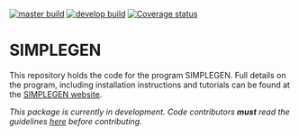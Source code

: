 
[![master build](https://github.com/mrc-ide/SIMPLEGEN/actions/workflows/master_build.yaml/badge.svg?branch=master)](https://github.com/mrc-ide/SIMPLEGEN/actions/workflows/master_build.yaml)
[![develop build](https://github.com/mrc-ide/SIMPLEGEN/actions/workflows/develop_build.yaml/badge.svg?branch=develop)](https://github.com/mrc-ide/SIMPLEGEN/actions/workflows/develop_build.yaml)
[![Coverage status](https://codecov.io/gh/mrc-ide/SIMPLEGEN/branch/develop/graph/badge.svg)](https://codecov.io/github/mrc-ide/SIMPLEGEN?branch=develop)

# SIMPLEGEN

This repository holds the code for the program SIMPLEGEN. Full details on the program, including installation instructions and tutorials can be found at the [SIMPLEGEN website](https://mrc-ide.github.io/SIMPLEGEN/).

*This package is currently in development. Code contributors **must** read the
guidelines [here](https://github.com/mrc-ide/SIMPLEGEN/tree/style_guide) before contributing.*

